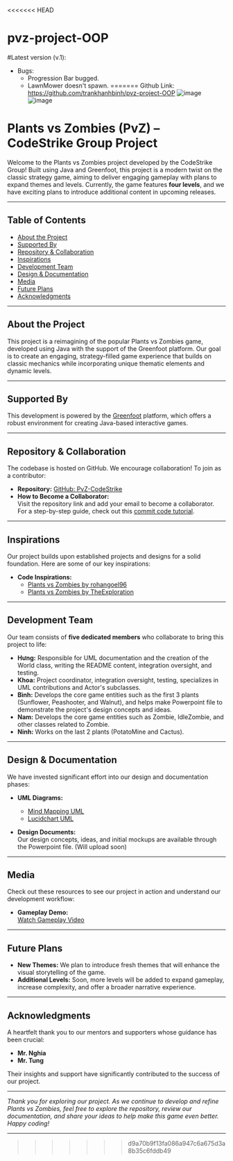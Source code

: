 <<<<<<< HEAD
# pvz-project-OOP

#Latest version (v.1):
- Bugs:
  + Progression Bar bugged.
  + LawnMower doesn't spawn.
=======
Github Link: https://github.com/trankhanhbinh/pvz-project-OOP
![image](https://github.com/user-attachments/assets/f7cae485-b0c9-4a7c-b6cb-9b4104a12395)
![image](https://github.com/user-attachments/assets/e231da97-2f7a-49bf-9eaf-ddb5e0ebb3d6)

# Plants vs Zombies (PvZ) – CodeStrike Group Project

Welcome to the Plants vs Zombies project developed by the CodeStrike Group! Built using Java and Greenfoot, this project is a modern twist on the classic strategy game, aiming to deliver engaging gameplay with plans to expand themes and levels. Currently, the game features **four levels**, and we have exciting plans to introduce additional content in upcoming releases.

---

## Table of Contents

- [About the Project](#about-the-project)
- [Supported By](#supported-by)
- [Repository & Collaboration](#repository--collaboration)
- [Inspirations](#inspirations)
- [Development Team](#development-team)
- [Design & Documentation](#design--documentation)
- [Media](#media)
- [Future Plans](#future-plans)
- [Acknowledgments](#acknowledgments)

---

## About the Project

This project is a reimagining of the popular Plants vs Zombies game, developed using Java with the support of the Greenfoot platform. Our goal is to create an engaging, strategy-filled game experience that builds on classic mechanics while incorporating unique thematic elements and dynamic levels.

---

## Supported By

This development is powered by the [Greenfoot](https://www.greenfoot.org/overview) platform, which offers a robust environment for creating Java-based interactive games.

---

## Repository & Collaboration

The codebase is hosted on GitHub. We encourage collaboration! To join as a contributor:

- **Repository:** [GitHub: PvZ-CodeStrike](https://github.com/trankhanhbinh/pvz-project-OOP)
- **How to Become a Collaborator:**  
  Visit the repository link and add your email to become a collaborator.  
  For a step-by-step guide, check out this [commit code tutorial](https://www.youtube.com/watch?v=lYiE5lBS13E).

---

## Inspirations

Our project builds upon established projects and designs for a solid foundation. Here are some of our key inspirations:

- **Code Inspirations:**
  - [Plants vs Zombies by rohangoel96](https://github.com/rohangoel96/PlantsVsZombies-Game)
  - [Plants vs Zombies by TheExploration](https://github.com/TheExploration/Plants-Vs-Zombies)

---

## Development Team

Our team consists of **five dedicated members** who collaborate to bring this project to life:

- **Hưng:** Responsible for UML documentation and the creation of the World class, writing the README content, integration oversight, and testing.
- **Khoa:** Project coordinator, integration oversight, testing, specializes in UML contributions and Actor's subclasses.
- **Bình:** Develops the core game entities such as the first 3 plants (Sunflower, Peashooter, and Walnut), and helps make Powerpoint file to demonstrate the project's design concepts and ideas.
- **Nam:** Develops the core game entities such as Zombie, IdleZombie, and other classes related to Zombie.
- **Ninh:** Works on the last 2 plants (PotatoMine and Cactus).

---

## Design & Documentation

We have invested significant effort into our design and documentation phases:

- **UML Diagrams:**
  - [Mind Mapping UML](https://mm.tt/map/3724777316?t=MyTPSFwNut)
  - [Lucidchart UML](https://lucid.app/lucidchart/56a57a19-35bf-44cc-b69f-d08fca885885/edit?viewport_loc=-4305%2C-1748%2C4445%2C1909%2CHWEp-vi-RSFO&invitationId=inv_cd6f4b55-87e1-4e41-88ae-275bc3b4083b)

- **Design Documents:**  
  Our design concepts, ideas, and initial mockups are available through the Powerpoint file. (Will upload soon)

---

## Media

Check out these resources to see our project in action and understand our development workflow:

- **Gameplay Demo:**  
  [Watch Gameplay Video](https://www.youtube.com/watch?v=vKbh2-2IUVM)

---

## Future Plans

- **New Themes:** We plan to introduce fresh themes that will enhance the visual storytelling of the game.
- **Additional Levels:** Soon, more levels will be added to expand gameplay, increase complexity, and offer a broader narrative experience.

---

## Acknowledgments

A heartfelt thank you to our mentors and supporters whose guidance has been crucial:

- **Mr. Nghia**
- **Mr. Tung**

Their insights and support have significantly contributed to the success of our project.

---

*Thank you for exploring our project. As we continue to develop and refine Plants vs Zombies, feel free to explore the repository, review our documentation, and share your ideas to help make this game even better. Happy coding!*

---
>>>>>>> d9a70b9f13fa086a947c6a675d3a8b35c6fddb49
    

